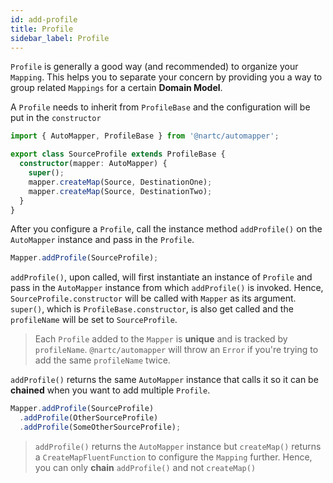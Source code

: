 ```yaml
---
id: add-profile
title: Profile
sidebar_label: Profile
---
```


`Profile` is generally a good way (and recommended) to organize your `Mapping`. This helps you to separate your concern by providing you a way to group related `Mappings` for a certain **Domain Model**.

A `Profile` needs to inherit from `ProfileBase` and the configuration will be put in the `constructor`

```typescript
import { AutoMapper, ProfileBase } from '@nartc/automapper';

export class SourceProfile extends ProfileBase {
  constructor(mapper: AutoMapper) {
    super();
    mapper.createMap(Source, DestinationOne);
    mapper.createMap(Source, DestinationTwo);
  }
}
```

After you configure a `Profile`, call the instance method `addProfile()` on the `AutoMapper` instance and pass in the `Profile`.

```typescript
Mapper.addProfile(SourceProfile);
```

`addProfile()`, upon called, will first instantiate an instance of `Profile` and pass in the `AutoMapper` instance from which `addProfile()` is invoked.
Hence, `SourceProfile.constructor` will be called with `Mapper` as its argument. `super()`, which is `ProfileBase.constructor`, is also get called and the `profileName` will be set to `SourceProfile`.

> Each `Profile` added to the `Mapper` is **unique** and is tracked by `profileName`. `@nartc/automapper` will throw an `Error` if you're trying to add the same `profileName` twice.

`addProfile()` returns the same `AutoMapper` instance that calls it so it can be **chained** when you want to add multiple `Profile`.

```typescript
Mapper.addProfile(SourceProfile)
  .addProfile(OtherSourceProfile)
  .addProfile(SomeOtherSourceProfile);
```

> `addProfile()` returns the `AutoMapper` instance but `createMap()` returns a `CreateMapFluentFunction` to configure the `Mapping` further. Hence, you can only **chain** `addProfile()` and not `createMap()`
